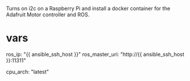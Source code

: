Turns on i2c on a Raspberry Pi and install a docker container for the Adafruit Motor controller and ROS.

# vars

ros_ip: "{{ ansible_ssh_host }}"
ros_master_uri: "http://{{ ansible_ssh_host }}:11311"

cpu_arch: "latest"